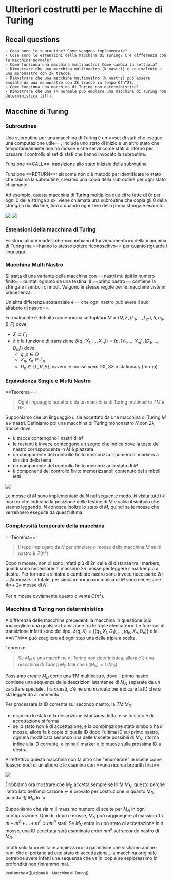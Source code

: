 # Ulteriori costrutti per le Macchine di Turing

## Recall questions 
    - Cosa sono le subroutine? Come vengono implementate?
    - Cosa sono le estensioni della macchina di Turing? C'è differenza con la macchina normale?
    - Come funziona una macchina multinastro? Come cambia la settupla?
    - Dimostrare che una macchina multinastro (k nastri) è equivalente a una mononastro con 2k tracce.
    - Dimostrare che una macchina multinastro (k nastri) può essere emulata da una mononastro con 2k tracce in tempo O(n^2).
    - Come funziona una macchina di Turing non deterministica? 
    - Dimostrare che una TM normale può emulare una macchina di Turing non deterministica (iff).

## Macchine di Turing

### Subroutines

Una subroutine per una macchina di Turing è un ==set di stati che esegue una computazione utile==, include uno stato di inizio e un altro stato che temporaneamente non ha mosse e che serve come stati di ritorno per passare il controllo al set di stati che hanno invocato la subroutine.

Funzione ==CALL==: transizione allo stato iniziale della subroutine

Funzione ==RETURN==: siccome non c'è metodo per identificare lo stato che chiama la subroutine, creiamo una copia della subroutine per ogni stato chiamante.

Ad esempio, questa macchina di Turing moltiplica due cifre fatte di 0: per ogni 0 della stringa a sx, viene chiamata una subroutine che copia gli 0 della stringa a dx alla fine, fino a quando ogni zero della prima stringa è esaurito.

![](./static/mult_tur.png)
![](./static/mult_tur2.png)

### Estensioni della macchina di Turing

Esistono alcuni modelli che ==cambiano il funzionamento== della macchina di Turing ma ==hanno lo stesso potere riconoscitivo== per quanto riguarda i linguaggi.

### Macchina Multi Nastro

Si tratta di una variante della macchina con ==nastri multipli in numero finito== puntati ognuno da una testina. Il ==primo nastro== contiene la stringa e i simboli di input. Valgono le stesse regole per le macchine viste in precedenza.

Un'altra differenza sostanziale è  ==che ogni nastro può avere il suo alfabeto di nastro==.

Formalmente è definita come ==una settupla== $M = (Q,\Sigma,(\Gamma_1, \ldots, \Gamma_m), \delta, q_0,B,F)$ dove:
- $\Sigma \subset \Gamma_1$ 
- $\delta$ è la funzione di transizione $\delta(q,[X_1, \ldots, X_m]) = (p,[Y_1, \ldots, Y_m],[D_1, \ldots, D_m])$ dove:
  - $q,p \in Q$
  - $X_n, Y_n \in \Gamma_n$
  - $D_n \in \{L,R,S\}$, ovvero le mosse sono DX, SX o stationary (fermo)

### Equivalenza Single e Multi Nastro

==Teorema==:
>Ogni linguaggio accettato da un macchina di Turing multinastro $TM$ è RE.

Supponiamo che un linguaggio $L$ sia accettato da una macchina di Turing $M$ a $k$ nastri. Definiamo poi una macchina di Turing mononastro $N$ con $2k$ tracce dove:
- $k$ tracce contengono i nastri di $M$
- le restanti $k$ invece contengono un segno che indica dove la testa del nastro corrispondente in $M$ è piazzata
- un componente del controllo finito memorizza il numero di markers a sinistra della testa 
- un componente del controllo finito memorizza lo stato di $M$
- $k$ componenti del controllo finito memorizzanoil contenuto dei simboli letti

![](./static/multitape_TM_eq.png)

Le mosse di $M$ sono implementate da $N$ nel seguente modo. $N$ visita tutti i $k$ marker che indicano la posizione delle testine di $M$ e salva il simbolo che stanno leggendo. $N$ conosce inoltre lo stato di $M$, quindi sa le mosse che verrebbero eseguite da quest'ultima.

### Complessità temporale della macchina

==Teorema==:
>Il tepo impiegato da $N$ per simulare $n$ mosse della macchina $M$ multi nastro è $O(n^2)$

Dopo $n$ mosse, non ci sono infatti più di $2n$ celle di distanza tra i markers, quindi sono necessarie al massimo $2n$ mosse per leggere il marker più a destra.
Per tornare a sinistra e cambiare nastro sono invece necessarie $2n + 2k$ mosse.
In totale, per simulare ==una== mossa di $M$ sono necessarie $4n + 2k$ mosse di $N$.

Per $n$ mosse ovviamente questo diventa $O(n^2)$.

### Macchina di Turing non deterministica

A differenza delle macchine precedenti la macchina in questione può ==scegliere una qualsiasi transizione tra le triple elencate==. Le funzioni di transizione infatti sono del tipo: $\delta(q,X) = \{(q_1,X_1,D_1), \ldots, (q_n, X_n, D_n)\}$ e la ==NTM== può scegliere ad ogni step una delle triple a scelta.

Teorema:
>Se $M_N$ è una macchina di Turing non deterinistica, allora c'è una macchina di Turing $M_D$ tale che $L(M_N) = L(M_D)$.

Possiamo creare $M_D$ come una TM multinastro, dove il primo nastro contiene una sequenza delle descrizioni istantanee di $M_N$ separate da un carattere speciale. Tra questi, c'è ne uno marcato per indicare la ID che si sta leggendo al momento.

Per processare la ID corrente sul secondo nastro, la $TM$ $M_D$:
- esamino lo stato e la descrizione istantanea letta, e se lo stato è di accettazione si ferma
- se lo stato non è di accettazione, e la combinazione stato simbolo ha $k$ mosse, allora fa $k$ copie di quella ID dopo l'ultima ID sul primo nastro, ognuna modificata secondo una delle $k$ scelte possibili di $M_N$; ritorna infine alla ID corrente, elimina il marker e lo muove sulla prossima ID a destra. 

All'effettivo questa macchina non fa altro che "enumerare" le scelte come fossero nodi di un albero e le esamina con ==una ricerca breadth first==.

![](./static/ntm_emulated.png)

Dobbiamo ora mostrare che $M_D$ accetta sempre se lo fa $M_N$, questo perchè l'altro lato dell'implicazione $\leftarrow$ è provato per costruzione in quanto $M_D$ accetta *iff* $M_N$ lo fa.

Supponiamo che sia $m$ il massimo numero di scelte per $M_N$ in ogni configurazione. Quindi, dopo $n$ mosse, $M_N$ può raggiungere al massimo $1 + m + m^2 + \ldots + m^n \leq nm^n$ stati. 
Se $M_N$ entra in uno stato di accettazione in $n$ mosse, una ID accettata sarà esaminata entro $nm^n$ sul secondo nastro di $M_D$.

Infatti solo la ==visita in ampiezza== ci garantisce che visitiamo anche i rami che ci portano ad uno stato di accettazione...la macchina originale potrebbe avere infatti una sequenza che va in loop e se esplorassimo in profondità non finiremmo mai.

<small> Vedi anche #[[Lezione II - Macchine di Turing]] </small>
